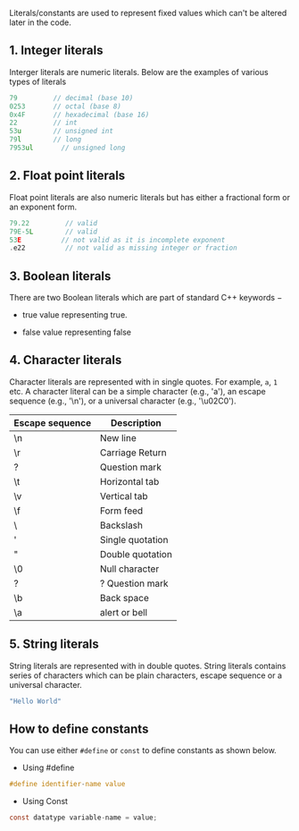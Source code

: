 
Literals/constants are used to represent fixed values which can't be altered later in the code.

## 1. Integer literals

Interger literals are numeric literals. Below are the examples of various types of literals

```c
79         // decimal (base 10) 
0253       // octal (base 8)
0x4F       // hexadecimal (base 16)
22         // int
53u        // unsigned int
79l        // long
7953ul       // unsigned long
```

## 2. Float point literals

Float point literals are also numeric literals but has either a fractional form or an exponent form.

```c
79.22         // valid
79E-5L        // valid
53E          // not valid as it is incomplete exponent
.e22          // not valid as missing integer or fraction
```

## 3. Boolean literals

There are two Boolean literals which are part of standard C++ keywords −

* true value representing true.

* false value representing false

## 4. Character literals

Character literals are represented with in single quotes. For example, `a`, `1` etc. A character literal can be a simple character (e.g., 'a'), an escape sequence (e.g., '\n'), or a universal character (e.g., '\u02C0').

|Escape sequence| Description|
|----|----|
|\n	| New line|
|\r	| Carriage Return|
|\?	| Question mark|
|\t	| Horizontal tab|
|\v	| Vertical tab|
|\f	|Form feed|
|\\	| Backslash|
|\'	| Single quotation|
|\"	| Double quotation|
|\0 | Null character|
|\? | ? Question mark|
|\b	|Back space|
|\a | alert or bell|

## 5. String literals

String literals are represented with in double quotes. String literals contains series of characters which can be plain characters, escape sequence or a universal character.

```c
"Hello World"
```

##  How to define constants

You can use either `#define` or `const` to define constants as shown below.

* Using #define

```c
#define identifier-name value
```
* Using Const

```c
const datatype variable-name = value;
```
